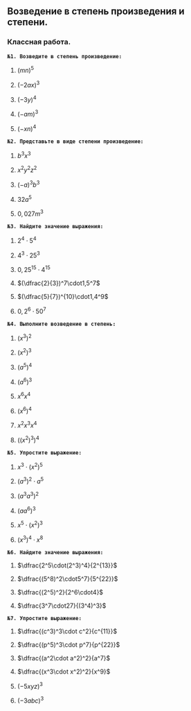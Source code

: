 ## Возведение в степень произведения и степени.

### Классная работа.

**`№1. Возведите в степень произведение:`**

1) $(mn)^5$

2) $(-2ax)^3$

3) $(-3y)^4$

4) $(-am)^3$

5) $(-xn)^4$

**`№2. Представьте в виде степени произведение:`**

1) $b^3x^3$

2) $x^2y^2z^2$

3) $(-a)^3b^3$

4) $32a^5$

5) $0,027m^3$

**`№3. Найдите значение выражения:`**

1) $2^4\cdot5^4$

2) $4^3\cdot25^3$

3) $0,25^{15}\cdot4^{15}$

4) $(\dfrac{2}{3})^7\cdot1,5^7$

5) $(\dfrac{5}{7})^{10}\cdot1,4^9$

6) $0,2^6\cdot50^7$

**`№4. Выполните возведение в степень:`**

1) $(x^3)^2$

2) $(x^2)^3$

3) $(a^5)^4$

4) $(a^6)^3$

5) $x^6x^4$

6) $(x^6)^4$

7) $x^2x^3x^4$

8) $((x^2)^3)^4$

**`№5. Упростите выражение:`**

1) $x^3\cdot(x^2)^5$

2) $(a^3)^2\cdot a^5$

3) $(a^3a^3)^2$

4) $(aa^6)^3$

5) $x^5\cdot(x^2)^3$

6) $(x^3)^4\cdot x^8$

**`№6. Найдите значение выражения:`**

1) $\dfrac{2^5\cdot(2^3)^4}{2^{13}}$

2) $\dfrac{(5^8)^2\cdot5^7}{5^{22}}$

3) $\dfrac{(2^5)^2}{2^6\cdot4}$

4) $\dfrac{3^7\cdot27}{(3^4)^3}$

**`№7. Упростите выражение:`**

1) $\dfrac{(c^3)^3\cdot c^2}{c^{11}}$

2) $\dfrac{(p^5)^3\cdot p^7}{p^{22}}$

3) $\dfrac{(a^2\cdot a^2)^2}{a^7}$

4) $\dfrac{(x^3\cdot x^2)^2}{x^9}$

5) $(-5xyz)^3$

6) $(-3abc)^3$